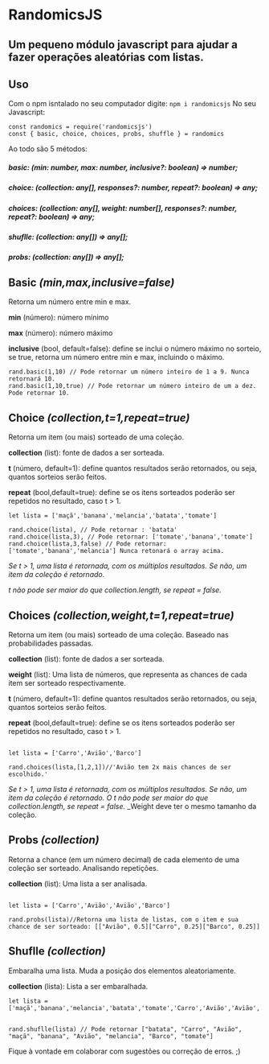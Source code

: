 # RandomicsJS
## Um pequeno módulo javascript para ajudar a fazer operações aleatórias com listas.

## Uso
Com o npm isntalado no seu computador digite: `npm i randomicsjs`
No seu Javascript:
~~~
const randomics = require('randomicsjs')
const { basic, choice, choices, probs, shuffle } = randomics 
~~~

Ao todo são 5 métodos:
##### basic: (min: number, max: number, inclusive?: boolean) => number;
##### choice: (collection: any[], responses?: number, repeat?: boolean) => any;
##### choices: (collection: any[], weight: number[], responses?: number, repeat?: boolean) => any;
##### shuflle: (collection: any[]) => any[];
##### probs: (collection: any[]) => any[];

## Basic _(min,max,inclusive=false)_

Retorna um número entre min e max.

__min__ (número): número mínimo

__max__ (número): número máximo

__inclusive__ (bool, default=false): define se inclui o número máximo no sorteio, se true, retorna um número entre min e max, incluindo o máximo.

~~~
rand.basic(1,10) // Pode retornar um número inteiro de 1 a 9. Nunca retornará 10.
rand.basic(1,10,true) // Pode retornar um número inteiro de um a dez. Pode retornar 10.
~~~

## Choice _(collection,t=1,repeat=true)_

Retorna um item (ou mais) sorteado de uma coleção. 

__collection__ (list): fonte de dados a ser sorteada.

__t__ (número, default=1): define quantos resultados serão retornados, ou seja, quantos sorteios serão feitos.

__repeat__ (bool,default=true): define se os itens sorteados poderão ser repetidos no resultado, caso t > 1.

~~~
let lista = ['maçã','banana','melancia','batata','tomate']

rand.choice(lista), // Pode retornar : 'batata'
rand.choice(lista,3), // Pode retornar: ['tomate','banana','tomate']
rand.choice(lista,3,false) // Pode retornar: ['tomate','banana','melancia'] Nunca retonará o array acima.
~~~

_Se t > 1, uma lista é retornada, com os múltiplos resultados. Se não, um item da coleção é retornado._

_t não pode ser maior do que collection.length, se repeat = false._

## Choices _(collection,weight,t=1,repeat=true)_

Retorna um item (ou mais) sorteado de uma coleção. Baseado nas probabilidades passadas.

__collection__ (list): fonte de dados a ser sorteada.

__weight__ (list): Uma lista de números, que representa as chances de cada item ser sorteado respectivamente.

__t__ (número, default=1): define quantos resultados serão retornados, ou seja, quantos sorteios serão feitos.

__repeat__ (bool,default=true): define se os itens sorteados poderão ser repetidos no resultado, caso t > 1.

~~~

let lista = ['Carro','Avião','Barco']

rand.choices(lista,[1,2,1])//'Avião tem 2x mais chances de ser escolhido.'
~~~

_Se t > 1, uma lista é retornada, com os múltiplos resultados. Se não, um item da coleção é retornado._
_O t não pode ser maior do que collection.length, se repeat = false._
_Weight deve ter o mesmo tamanho da coleção.

## Probs _(collection)_

Retorna a chance (em um número decimal) de cada elemento de uma coleção ser sorteado. Analisando repetições.

__collection__ (list): Uma lista a ser analisada.

~~~

let lista = ['Carro','Avião','Avião','Barco']

rand.probs(lista)//Retorna uma lista de listas, com o item e sua chance de ser sorteado: [["Avião", 0.5]["Carro", 0.25]["Barco", 0.25]]
~~~


## Shuflle _(collection)_

Embaralha uma lista. Muda a posição dos elementos aleatoriamente.

__collection__ (lista): Lista a ser embaralhada.

~~~
let lista = ['maçã','banana','melancia','batata','tomate','Carro','Avião','Avião','Barco']


rand.shuflle(lista) // Pode retornar ["batata", "Carro", "Avião", "maçã", "banana", "Avião", "melancia", "Barco", "tomate"]
~~~


Fique à vontade em colaborar com sugestões ou correção de erros. ;)













